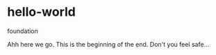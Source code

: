 # hello-world
foundation

Ahh here we go. This is the beginning of the end. 
Don't you feel safe... 
